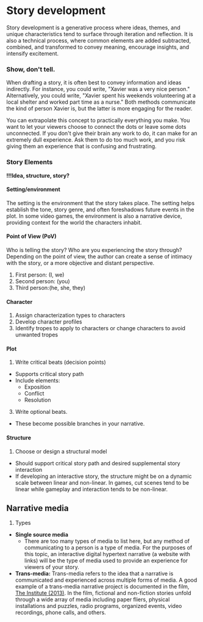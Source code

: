# Story development

Story development is a generative process where ideas, themes, and unique characteristics tend to surface through iteration and reflection. It is also a technical process, where common elements are added subtracted, combined, and transformed to convey meaning, encourage insights, and intensify excitement.

### Show, don't tell.

When drafting a story, it is often best to convey information and ideas indirectly. For instance, you could write, "Xavier was a very nice person." Alternatively, you could write, "Xavier spent his weekends volunteering at a local shelter and worked part time as a nurse." Both methods communicate the kind of person Xavier is, but the latter is more engaging for the reader.

You can extrapolate this concept to practically everything you make. You want to let your viewers choose to connect the dots or leave some dots unconnected. If you don't give their brain any work to do, it can make for an extremely dull experience. Ask them to do too much work, and you risk giving them an experience that is confusing and frustrating.

### Story Elements

**!!!Idea, structure, story?**

#### Setting/environment

The setting is the environment that the story takes place. The setting helps establish the tone, story genre, and often foreshadows future events in the plot. In some video games, the environment is also a narrative device, providing context for the world the characters inhabit. 

#### Point of View (PoV)

Who is telling the story? Who are you experiencing the story through? Depending on the point of view, the author can create a sense of intimacy with the story, or a more objective and distant perspective.

1. First person: (I, we)
2. Second person: (you)
3. Third person:(he, she, they)

#### Character

1. Assign characterization types to characters
2. Develop character profiles
3. Identify tropes to apply to characters or change characters to avoid unwanted tropes

#### Plot

1. Write critical beats (decision points)
  - Supports critical story path
  - Include elements:
    - Exposition
    - Conflict
    - Resolution 
3. Write optional beats.
  -  These become possible branches in your narrative.


#### Structure

1. Choose or design a structural model
  - Should support critical story path and desired supplemental story interaction
  - If developing an interactive story, the structure might be on a dynamic scale between linear and non-linear. In games, cut scenes tend to be linear while gameplay and interaction tends to be non-linear.

## Narrative media

1. Types
  - **Single source media**
    - There are too many types of media to list here, but any method of communicating to a person is a type of media. For the purposes of this topic, an interactive digital hypertext narrative (a website with links) will be the type of media used to provide an experience for viewers of your story.
  - **Trans-media:** Trans-media refers to the idea that a narrative is communicated and experienced across multiple forms of media. A good example of a trans-media narrative project is documented in the film, [The Institute (2013)](http://www.theinstitutemovie.com). In the film, fictional and non-fiction stories unfold through a wide array of media including paper fliers, physical installations and puzzles, radio programs, organized events, video recordings, phone calls, and others.